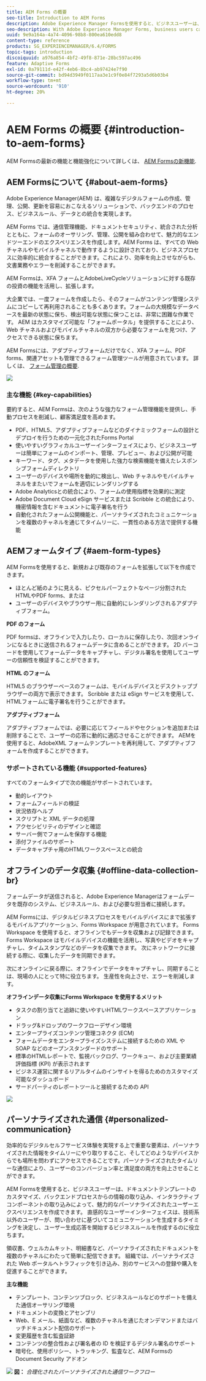 ```yaml
---
title: AEM Forms の概要
seo-title: Introduction to AEM Forms
description: Adobe Experience Manager Formsを使用すると、ビジネスユーザーは、魅力的でレスポンシブなアダプティブフォームを Web サイトやモバイルサイトに統合でき、デジタル登録プロセスを簡素化し、顧客のコンバージョン率を高めることができます。
seo-description: With Adobe Experience Manager Forms, business users can integrate engaging, responsive, and adaptive forms into web and mobile sites, simplifying the digital enrollment process and increasing customer conversion rates.
uuid: 9e9a164a-4a74-4096-98b8-800ea610edd8
content-type: reference
products: SG_EXPERIENCEMANAGER/6.4/FORMS
topic-tags: introduction
discoiquuid: a976a854-4bf2-49f8-871e-28bc597ac496
feature: Adaptive Forms
exl-id: 0a79111d-e42f-4eb6-8bc4-ab97424e7f90
source-git-commit: bd94d3949f0117aa3e1c9f0e84f7293a5d6b03b4
workflow-type: tm+mt
source-wordcount: '910'
ht-degree: 20%

---
```


# AEM Forms の概要 {#introduction-to-aem-forms}

AEM Formsの最新の機能と機能強化について詳しくは、 [AEM Formsの新機能](/help/forms/using/whats-new.md).

## AEM Formsについて {#about-aem-forms}

Adobe Experience Manager(AEM) は、複雑なデジタルフォームの作成、管理、公開、更新を容易におこなえるソリューションで、バックエンドのプロセス、ビジネスルール、データとの統合を実現します。

AEM Forms では、通信管理機能、ドキュメントセキュリティ、統合された分析とともに、フォームのオーサリング、管理、公開を組み合わせて、魅力的なエンドツーエンドのエクスペリエンスを作成します。AEM Forms は、すべての Web チャネルやモバイルチャネルで動作するように設計されており、ビジネスプロセスに効率的に統合することができます。これにより、効率を向上させながらも、文書業務やエラーを削減することができます。

AEM Formsは、XFA フォームとAdobeLiveCycleソリューションに対する既存の投資の機能を活用し、拡張します。

大企業では、一度フォームを作成したら、そのフォームがコンテンツ管理システムにコピーして再利用されることも多くあります。フォームの大規模なデータベースを最新の状態に保ち、検出可能な状態に保つことは、非常に困難な作業です。 AEM はカスタマイズ可能な「フォームポータル」を提供することにより、Web チャネルおよびモバイルチャネルの双方から必要なフォームを見つけ、アクセスできる状態に保ちます。

AEM Formsには、アダプティブフォームだけでなく、XFA フォーム、PDF forms、関連アセットも管理できるフォーム管理ツールが用意されています。 詳しくは、 [フォーム管理の概要](/help/forms/using/introduction-managing-forms.md).

![](do-not-localize/4th-draft.gif)

### 主な機能 {#key-capabilities}

要約すると、AEM Formsは、次のような強力なフォーム管理機能を提供し、手動プロセスを削減し、顧客満足度を高めます。

* PDF、HTML5、アダプティブフォームなどのダイナミックフォームの設計とデプロイを行うための一元化されたForms Portal
* 使いやすいグラフィカルユーザーインターフェイスにより、ビジネスユーザーは簡単にフォームのインポート、管理、プレビュー、および公開が可能
* キーワード、タグ、メタデータを使用した強力な検索機能を備えたレスポンシブフォームディレクトリ
* ユーザーのデバイスや場所を動的に検出し、Web チャネルやモバイルチャネルをまたいでフォームを適切にレンダリングする
* Adobe Analyticsとの統合により、フォームの使用指標を効果的に測定
* Adobe Document Cloud eSign サービスまたは Scribble との統合により、機密情報を含むドキュメントに電子署名を行う
* 自動化されたフォーム公開機能と、パーソナライズされたコミュニケーションを複数のチャネルを通じてタイムリーに、一貫性のある方法で提供する機能

## AEMフォームタイプ {#aem-form-types}

AEM Formsを使用すると、新規および既存のフォームを拡張して以下を作成できます。

* ほとんど紙のように見える、ピクセルパーフェクトなページ分割されたHTMLやPDF forms、または
* ユーザーのデバイスやブラウザー用に自動的にレンダリングされるアダプティブフォーム。

**PDF のフォーム**

PDF formsは、オフラインで入力したり、ローカルに保存したり、次回オンラインになるときに送信されるフォームデータに含めることができます。 2D バーコードを使用してフォームデータをキャプチャし、デジタル署名を使用してユーザーの信頼性を検証することができます。

**HTML のフォーム**

HTML5 のブラウザーベースのフォームは、モバイルデバイスとデスクトップブラウザーの両方で表示できます。 Scribble または eSign サービスを使用して、HTMLフォームに電子署名を行うことができます。

**アダプティブフォーム**

アダプティブフォームでは、必要に応じてフィールドやセクションを追加または削除することで、ユーザーの応答に動的に適応させることができます。 AEMを使用すると、AdobeXML フォームテンプレートを再利用して、アダプティブフォームを作成することができます。

### サポートされている機能 {#supported-features}

すべてのフォームタイプで次の機能がサポートされています。

* 動的レイアウト
* フォームフィールドの検証
* 状況依存ヘルプ
* スクリプトと XML データの処理
* アクセシビリティのデザインと確認
* サーバー側でフォームを保存する機能
* 添付ファイルのサポート
* データキャプチャ用のHTMLワークスペースとの統合

## オフラインのデータ収集 {#offline-data-collection-br}

フォームデータが送信されると、Adobe Experience Managerはフォームデータを既存のシステム、ビジネスルール、および必要な担当者に接続します。

AEM Formsには、デジタルビジネスプロセスをモバイルデバイスにまで拡張するモバイルアプリケーション、Forms Workspace が用意されています。 Forms Workspace を使用すると、オフラインでもデータを収集および記録できます。 Forms Workspace はモバイルデバイスの機能を活用し、写真やビデオをキャプチャし、タイムスタンプなどのデータを収集できます。 次にネットワークに接続する際に、収集したデータを同期できます。

次にオンラインに戻る際に、オフラインでデータをキャプチャし、同期することは、現場の人にとって特に役立ちます。 生産性を向上させ、エラーを削減します。

**オフラインデータ収集にForms Workspace を使用するメリット**

* タスクの割り当てと追跡に使いやすいHTMLワークスペースアプリケーション
* ドラッグ&amp;ドロップのワークフローデザイン環境
* エンタープライズコンテンツ管理コネクタ (ECM)
* フォームデータをエンタープライズシステムに接続するための XML や SOAP などのオープンスタンダードのサポート
* 標準のHTMLレポートで、監視バックログ、ワークキュー、および主要業績評価指標 (KPI) が表示されます
* ビジネス運営に関するリアルタイムのインサイトを得るためのカスタマイズ可能なダッシュボード
* サードパーティのレポートツールと接続するための API

![](do-not-localize/3rd-draft.gif)

## パーソナライズされた通信 {#personalized-communication}

効率的なデジタルセルフサービス体験を実現する上で重要な要素は、パーソナライズされた情報をタイムリーにやり取りすること、そしてどのようなデバイスからでも場所を問わずにアクセスできることです。パーソナライズされたタイムリーな通信により、ユーザーのコンバージョン率と満足度の両方を向上させることができます。

AEM Formsを使用すると、ビジネスユーザーは、ドキュメントテンプレートのカスタマイズ、バックエンドプロセスからの情報の取り込み、インタラクティブコンポーネントの取り込みによって、魅力的なパーソナライズされたユーザーエクスペリエンスを作成できます。 直感的なユーザーインターフェイスは、技術系以外のユーザーが、問い合わせに基づいてコミュニケーションを生成するタイミングを決定し、ユーザー生成応答を開始するビジネスルールを作成するのに役立ちます。

領収書、ウェルカムキット、明細書など、パーソナライズされたドキュメントを複数のチャネルにわたって簡単に配信できます。 組織では、パーソナライズされた Web ポータルへトラフィックを引き込み、別のサービスへの登録や購入を促進することができます。

**主な機能**

* テンプレート、コンテンツブロック、ビジネスルールなどのサポートを備えた通信オーサリング環境
* ドキュメントの変換とアセンブリ
* Web、E メール、紙面など、複数のチャネルを通じたオンデマンドまたはバッチドキュメント配信のサポート
* 変更履歴を含む監査証跡
* コンテンツの整合性および署名者の ID を検証するデジタル署名のサポート
* 暗号化、使用ポリシー、トラッキング、監査など、AEM Formsの Document Security アドオン

![](do-not-localize/layout-02.png)
**図：** *合理化されたパーソナライズされた通信ワークフロー*

